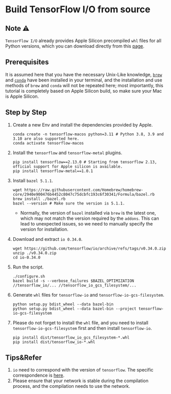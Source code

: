 # Build TensorFlow I/O from source

## Note ⚠️

`TensorFlow I/O` already provides Apple Silicon precompiled `whl` files for all Python versions, which you can download directly from this [page](https://pypi.org/project/tensorflow-io/).

## Prerequisites

It is assumed here that you have the necessary Unix-Like knowledge, [`brew`](https://brew.sh) and [`conda`](https://github.com/conda-forge/miniforge) have been installed in your terminal, and the installation and use methods of `brew` and `conda` will not be repeated here; most importantly, this tutorial is completely based on Apple Silicon build, so make sure your Mac is Apple Silicon.

## Step by Step

1. Create a new Env and install the dependencies provided by Apple.

   ```shell
   conda create -n tensorflow-macos python=3.11 # Python 3.8, 3.9 and 3.10 are also supported here.
   conda activate tensorflow-macos
   ````

2. Install the `tensorflow` and `tensorflow-metal` plugins.

   ```shell
   pip install tensorflow==2.13.0 # Starting from tensorflow 2.13, official support for Apple silicon is available.
   pip install tensorflow-metal==1.0.1
   ````

3. Install `bazel 5.1.1`.

   ```shell
   wget https://raw.githubusercontent.com/Homebrew/homebrew-core/2940e900476b4452c8047c75dcbfc193c6f30341/Formula/bazel.rb
   brew install ./bazel.rb
   bazel --version # Make sure the version is 5.1.1.
   ````

   * Normally, the version of `bazel` installed via `brew` is the latest one, which may not match the version required by the `addons`. This can lead to unexpected issues, so we need to manually specify the version for installation.

4. Download and extract `io 0.34.0`.

   ```shell
   wget https://github.com/tensorflow/io/archive/refs/tags/v0.34.0.zip
   unzip ./v0.34.0.zip
   cd io-0.34.0
   ````

5. Run the script.

   ```shell
   ./configure.sh
   bazel build -s --verbose_failures $BAZEL_OPTIMIZATION //tensorflow_io/... //tensorflow_io_gcs_filesystem/...
   ````

6. Generate `whl` files for `tensorflow-io` and `tensorflow-io-gcs-filesystem`.

   ```shell
   python setup.py bdist_wheel --data bazel-bin
   python setup.py bdist_wheel --data bazel-bin --project tensorflow-io-gcs-filesystem
   ```

7. Please do not forget to install the `whl` file, and you need to install `tensorflow-io-gcs-filesystem` first and then install `tensorflow-io`.

   ```shell
   pip install dist/tensorflow_io_gcs_filesystem-*.whl
   pip install dist/tensorflow_io-*.whl
   ```

## Tips&Refer

1. `io` need to correspond with the version of `tensorflow`. The specific correspondence is [here](https://github.com/tensorflow/io/blob/master/README.md#tensorflow-version-compatibility).
2. Please ensure that your network is stable during the compilation process, and the compilation needs to use the network.
